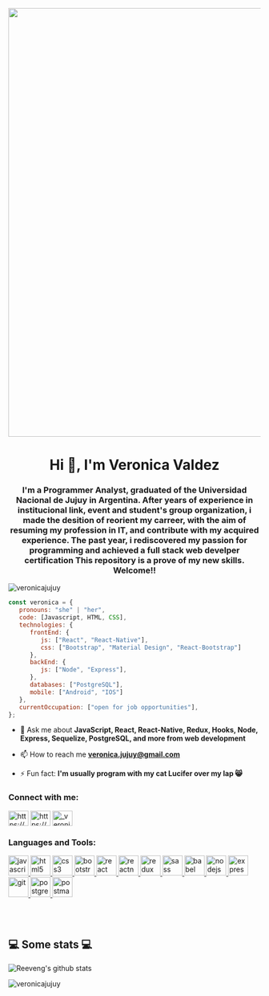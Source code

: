 <p align="center"> <img src="https://user-images.githubusercontent.com/66653416/101537284-fa69dd00-3979-11eb-8512-38b0b3cc9030.jpeg" width="854" /></p>
<h1 align="center">Hi 👋, I'm Veronica Valdez</h1>
<h3 align="center">I'm a Programmer Analyst, graduated of the Universidad Nacional de Jujuy in Argentina. After years of experience in institucional link, event and student's group organization, i made the desition of reorient my carreer, with the aim of resuming my profession in IT, and contribute with my acquired experience. The past year, i rediscovered my passion for programming and achieved a full stack web develper certification This repository is a prove of my new skills. Welcome!!</h3>

<p align="left"> <img src="https://komarev.com/ghpvc/?username=veronicajujuy&label=Profile%20views&color=0e75b6&style=flat" alt="veronicajujuy" /> </p>


```javascript
const veronica = {
   pronouns: "she" | "her",
   code: [Javascript, HTML, CSS],
   technologies: {
      frontEnd: {
         js: ["React", "React-Native"],
         css: ["Bootstrap", "Material Design", "React-Bootstrap"]
      },
      backEnd: {
         js: ["Node", "Express"],
      },
      databases: ["PostgreSQL"],
      mobile: ["Android", "IOS"]
   },
   currentOccupation: ["open for job opportunities"],
};
```

- 💬 Ask me about **JavaScript, React, React-Native, Redux, Hooks, Node, Express, Sequelize, PostgreSQL, and more from web development**

- 📫 How to reach me **veronica.jujuy@gmail.com**

- ⚡ Fun fact: **I'm usually program with my cat Lucifer over my lap 😸**

<h3 align="left">Connect with me:</h3>
<p align="left">
<a href="https://www.linkedin.com/in/vmvaldez/" target="blank"><img align="center" src="https://cdn.jsdelivr.net/npm/simple-icons@3.0.1/icons/linkedin.svg" alt="https://www.linkedin.com/in/vmvaldez/" height="30" width="40" /></a>
<a href="https://www.facebook.com/veronica.valdez/" target="blank"><img align="center" src="https://cdn.jsdelivr.net/npm/simple-icons@3.0.1/icons/facebook.svg" alt="https://www.facebook.com/veronica.valdez/" height="30" width="40" /></a>
<a href="https://instagram.com/_veronicajujuy" target="blank"><img align="center" src="https://cdn.jsdelivr.net/npm/simple-icons@3.0.1/icons/instagram.svg" alt="_veronicajujuy" height="30" width="40" /></a>
</p>

<h3 align="left">Languages and Tools:</h3>
<p align="left"> 
    
<a href="https://developer.mozilla.org/en-US/docs/Web/JavaScript" target="_blank"> <img src="https://devicons.github.io/devicon/devicon.git/icons/javascript/javascript-original.svg" alt="javascript" width="40" height="40"/> </a> 
<a href="https://www.w3.org/html/" target="_blank"> <img src="https://devicons.github.io/devicon/devicon.git/icons/html5/html5-original-wordmark.svg" alt="html5" width="40" height="40"/> </a>
<a href="https://www.w3schools.com/css/" target="_blank"> <img src="https://devicons.github.io/devicon/devicon.git/icons/css3/css3-original-wordmark.svg" alt="css3" width="40" height="40"/> </a> 
<a href="https://getbootstrap.com" target="_blank"> <img src="https://devicons.github.io/devicon/devicon.git/icons/bootstrap/bootstrap-plain.svg" alt="bootstrap" width="40" height="40"/> </a> 
<a href="https://reactjs.org/" target="_blank"> <img src="https://devicons.github.io/devicon/devicon.git/icons/react/react-original-wordmark.svg" alt="react" width="40" height="40"/> </a> 
<a href="https://reactnative.dev/" target="_blank"> <img src="https://reactnative.dev/img/header_logo.svg" alt="reactnative" width="40" height="40"/> </a> 
<a href="https://redux.js.org" target="_blank"> <img src="https://devicons.github.io/devicon/devicon.git/icons/redux/redux-original.svg" alt="redux" width="40" height="40"/> </a> <a href="https://sass-lang.com" target="_blank"> <img src="https://devicons.github.io/devicon/devicon.git/icons/sass/sass-original.svg" alt="sass" width="40" height="40"/> </a>
<a href="https://babeljs.io/" target="_blank"> <img src="https://www.vectorlogo.zone/logos/babeljs/babeljs-icon.svg" alt="babel" width="40" height="40"/> </a>
<a href="https://nodejs.org" target="_blank"> <img src="https://devicons.github.io/devicon/devicon.git/icons/nodejs/nodejs-original-wordmark.svg" alt="nodejs" width="40" height="40"/> </a>
<a href="https://expressjs.com" target="_blank"> <img src="https://devicons.github.io/devicon/devicon.git/icons/express/express-original-wordmark.svg" alt="express" width="40" height="40"/> </a> 
<a href="https://git-scm.com/" target="_blank"> <img src="https://www.vectorlogo.zone/logos/git-scm/git-scm-icon.svg" alt="git" width="40" height="40"/> </a> 
<a href="https://www.postgresql.org" target="_blank"> <img src="https://devicons.github.io/devicon/devicon.git/icons/postgresql/postgresql-original-wordmark.svg" alt="postgresql" width="40" height="40"/> </a> 
<a href="https://postman.com" target="_blank"> <img src="https://www.vectorlogo.zone/logos/getpostman/getpostman-icon.svg" alt="postman" width="40" height="40"/> </a>



</br></br>
<h2>💻 Some stats 💻</h2>

![Reeveng's github stats](https://github-readme-stats.vercel.app/api?username=veronicajujuy&show_icons=true&title_color=fff&icon_color=79ff97&text_color=9f9f9f&bg_color=151515)

<p><img align="left" src="https://github-readme-stats.vercel.app/api/top-langs?username=veronicajujuy&show_icons=true&locale=en&layout=compact&title_color=fff&icon_color=79ff97&text_color=9f9f9f&bg_color=151515" alt="veronicajujuy" /></p>

   
